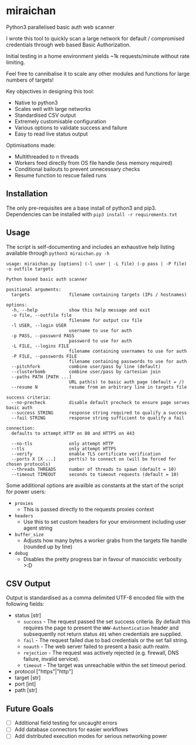 # miraichan
Python3 parallelised basic auth web scanner

I wrote this tool to quickly scan a large network for default / compromised credentials through web based Basic Authorization.

Initial testing in a home environment yields ~1k requests/minute without rate limiting.

Feel free to cannibalise it to scale any other modules and functions for large numbers of targets!

Key objectives in designing this tool:
- Native to python3
- Scales well with large networks
- Standardised CSV output
- Extremely customisable configuration
- Various options to validate success and failure
- Easy to read live status output

Optimisations made:
- Multithreaded to n threads
- Workers feed directly from OS file handle (less memory required)
- Conditional bailouts to prevent unnecessary checks
- Resume function to rescue failed runs

## Installation
The only pre-requisites are a base install of python3 and pip3. Dependencies can be installed with `pip3 install -r requirements.txt`

## Usage
The script is self-documenting and includes an exhaustive help listing available through `python3 miraichan.py -h`

```
usage: miraichan.py [options] (-l user | -L file) (-p pass | -P file) -o outfile targets

Python based basic auth scanner

positional arguments:
  targets               filename containing targets (IPs / hostnames)

options:
  -h, --help            show this help message and exit
  -o file, --outfile file
                        filename for output csv file
  -l USER, --login USER
                        username to use for auth
  -p PASS, --password PASS
                        password to use for auth
  -L FILE, --logins FILE
                        filename containing usernames to use for auth
  -P FILE, --passwords FILE
                        filename containing passwords to use for auth
  --pitchfork           combine user/pass by line (default)
  --clusterbomb         combine user/pass by cartesian join
  --paths PATH [PATH ...]
                        URL path(s) to basic auth page (default = /)
  --resume N            resume from an arbitrary line in targets file

success criteria:
  --no-precheck         disable default precheck to ensure page serves basic auth
  --success STRING      response string required to qualify a success
  --fail STRING         response string sufficient to qualify a fail

connection:
  defaults to attempt HTTP on 80 and HTTPS on 443

  --no-tls              only attempt HTTP
  --tls                 only attempt HTTPS
  --verify              enable TLS certificate verification
  --ports X [X ...]     port(s) to connect on (will be forced for chosen protocols)
  --threads THREADS     number of threads to spawn (default = 10)
  --timeout TIMEOUT     seconds to timeout requests (default = 10)
```

Some additional options are availble as constants at the start of the script for power users:
- `proxies`
  - This is passed directly to the requests proxies context
- `headers`
  - Use this to set custom headers for your environment including user agent string
- `buffer_size`
  - Adjusts how many bytes a worker grabs from the targets file handle (rounded up by line)
- `debug`
  - Disables the pretty progress bar in favour of masocistic verbosity >:D

## CSV Output

Output is standardised as a comma delimited UTF-8 encoded file with the following fields:
- status [str]
  - `success` - The request passed the set success criteria. By default this requires the page to present the `WWW-Authentication` header and subsequently not return status `401` when credentials are supplied.
  - `fail` - The request failed due to bad credentials or the set fail string.
  - `noauth` - The web server failed to present a basic auth realm.
  - `rejection` - The request was actively rejected (e.g. firewall, DNS failure, invalid service).
  - `timeout` - The target was unreachable within the set timeout period.
- protocol ["https"|"http"]
- target [str]
- port [int]
- path [str]

## Future Goals
- [ ] Additional field testing for uncaught errors
- [ ] Add database connectors for easier workflows
- [ ] Add distributed execution modes for serious networking power
